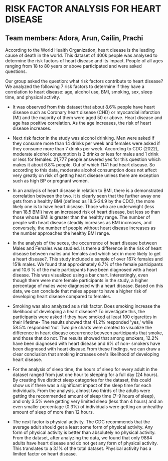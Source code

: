 # RISK FACTOR ANALYSIS FOR HEART DISEASE

## Team members: Adora, Arun, Cailin, Prachi


According to the World Health Organization, heart disease is the leading cause of death in the world. This dataset of 400k people was analysed to determine the risk factors of heart disease and its impact. People of all ages ranging from 18 to 80 years or above participated and were asked questions.

Our group asked the question: what risk factors contribute to heart disease? We analyzed the following 7 risk factors to determine if they have a correlation to heart disease: age, alcohol use, BMI, smoking, sex, sleep time, and physical activity. 

- It was observed from this dataset that about 8.6% people have heart disease such as Coronary heart disease (CHD) or myocardial infarction (MI) and the majority of them were aged 50 or above. Heart disease and age has positive correlation. As the age increases, the risk of heart disease increases.

- Next risk factor in the study was alcohol drinking. Men were asked if they consume more than 14 drinks per week and females were asked if they consume more than 7 drinks per week. According to CDC (2022), moderate alcohol consumption is 2 drinks or less for males and 1 drink or less for females. 21,777 people answered yes for this question which makes it about 6.8% people. Out of which 1141 had heart disease. So according to this data, moderate alcohol consumption does not affect very greatly on risk of getting heart disease unless there are exception such as high BP or pregnant women.

- In an analysis of heart disease in relation to BMI, there is a demonstrated correlation between the two. it is clearly seen that the further away one gets from a healthy BMI (defined as 18.5-24.9 by the CDC), the more likely one is to have heart disease. Those who are underweight (less than 18.5 BMI) have an increased risk of heart disease, but less so than those whose BMI is greater than the healthy range. The number of people with heart disease steadily increases as BMI increases, and conversely, the number of people without heart disease increases as the number approaches the healthy BMI range.

- In the analysis of the sexes, the occurrence of heart disease between Males and Females was studied. Is there a difference in the risk of heart disease between males and females and which sex in more likely to get a heart disease?. This study included a sample of over 167k females and 151k males. We found that approximately 6.7% of the female participants and 10.6 % of the male participants have been diagnosed with a heart disease. This was visualized using a bar chart. Interestingly, even though there were more female participants in the study, a higher percentage of males were diagnosed with a heart disease. Based on this data, we can conclude that males appear to have a higher risk of developing heart disease compared to females.

- Smoking was also analyzed as a risk factor. Does smoking increase the likelihood of developing a heart disease? To investigate this, the participants were asked if they have smoked at least 100 cigarettes in their lifetime- The results showed that 41.2% responded 'yes,' while 58.5% responded 'no'. Two pie charts were created to visualize the difference in heart disease occurrence between participants that smoke, and those that do not. The results showed that among smokers,  12.2%  have been diagnosed with heart disease and 6% of non- smokers have been diagnosed with heart disease.From these findings, we can draw a clear conclusion that smoking increases one's likelihood of developing heart disease.

- For the analysis of sleep time, the hours of sleep for every adult in the dataset ranged from just one hour to sleeping for a full day (24 hours). By creating five distinct sleep categories for the dataset, this could show us if there was a significant impact of the sleep time for each individuals. From the analysis, almost two thirds of the adults were getting the recommended amount of sleep time (7-9 hours of sleep), and only 3.5% were getting very limited sleep (less than 4 hours) and an even smaller percentage (0.3%) of individuals were getting an unhealthy amount of sleep of more than 12 hours.

- The next factor is physical activity. The CDC recommends that the average adult should get a least some form of physical activity. Any form of physical activity is better than absolutely no physical activity. From the dataset, after analyzing the data, we found that only 9884 adults have heart disease and do not get any form of physical activity. This translates to a 3.1% of the total dataset. Physical activity has a limited factor on heart disease.
